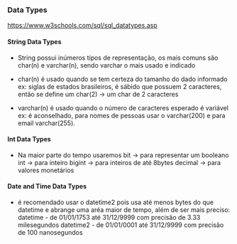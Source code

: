 ### Data Types
https://www.w3schools.com/sql/sql_datatypes.asp

#### String Data Types

- String possui inúmeros tipos de representação, os mais comuns são char(n) e varchar(n), sendo varchar o mais usado e indicado

- char(n) é usado quando se tem certeza do tamanho do dado informado ex: siglas de estados brasileiros, é sábido que possuem 2 caracteres, então se define um char(2) -> um char de 2 caracteres

- varchar(n) é usado quando o número de caracteres esperado é variável ex: é aconselhado, para nomes de pessoas usar o varchar(200) e para email varchar(255).

#### Int Data Types

- Na maior parte do tempo usaremos bit -> para representar um booleano
                                   int -> para inteiro
                                   bigint -> para inteiros de até 8bytes
                                   decimal -> para valores monetários

#### Date and Time Data Types

- é recomendado usar o datetime2 pois usa até menos bytes do que datetime e abrange uma aréa maior de tempo, além de ser mais preciso:
datetime - de 01/01/1753 até 31/12/9999 com precisão de 3.33 milesegundos
datetime2 - de 01/01/0001 até 31/12/9999 com precisão de 100 nanosegundos




